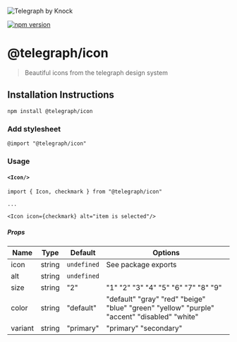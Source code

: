 ![Telegraph by Knock](https://github.com/knocklabs/telegraph/assets/29106675/9b5022e3-b02c-4582-ba57-3d6171e45e44)

[![npm version](https://img.shields.io/npm/v/@telegraph/icon.svg)](https://www.npmjs.com/package/@telegraph/icon)

# @telegraph/icon

> Beautiful icons from the telegraph design system

## Installation Instructions

```
npm install @telegraph/icon
```

### Add stylesheet

```
@import "@telegraph/icon"
```

### Usage

#### `<Icon/>`

```
import { Icon, checkmark } from "@telegraph/icon"

...

<Icon icon={checkmark} alt="item is selected"/>
```

##### Props

| Name    | Type   | Default     | Options                                                                                     |
| ------- | ------ | ----------- | ------------------------------------------------------------------------------------------- |
| icon    | string | `undefined` | See package exports                                                                         |
| alt     | string | `undefined` |                                                                                             |
| size    | string | "2"         | "1" "2" "3" "4" "5" "6" "7" "8" "9"                                                         |
| color   | string | "default"   | "default" "gray" "red" "beige" "blue" "green" "yellow" "purple" "accent" "disabled" "white" |
| variant | string | "primary"   | "primary" "secondary"                                                                       |

